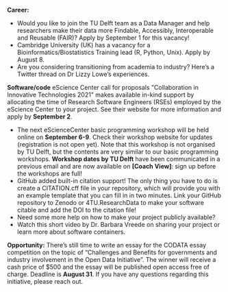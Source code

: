 **Career:** 
* Would you like to join the TU Delft team as a Data Manager and help researchers make their data more Findable, Accessibly, Interoperable and Reusable (FAIR)? 
Apply by September 1 for this vacancy! 
* Cambridge University (UK) has a vacancy for a Bioinformatics/Biostatistics Training lead (R, Python, Unix). 
Apply by August 8.
* Are you considering transitioning from academia to industry? 
Here’s a Twitter thread on Dr Lizzy Lowe’s experiences. 


**Software/code**
eScience Center call for proposals "Collaboration in Innovative Technologies 2021" makes available in-kind support by allocating the time of Research Software Engineers (RSEs) employed by the eScience Center to your project. 
See their website for more information and apply by **September 2**. 
* The next eScienceCenter basic programming workshop will be held online on **September 6-9**. 
Check their workshop website for updates (registration is not open yet). 
Note that this workshop is not organised by TU Delft, but the contents are very similar to our basic programming workshops. 
**Workshop dates by TU Delft** have been communicated in a previous email and are now available on **[Coach View]**: sign up before the workshops are full!
* GitHub added built-in citation support! 
The only thing you have to do is create a CITATION.cff file in your repository, which will provide you with an example template that you can fill in in two minutes. 
Link your GitHub repository to Zenodo or 4TU.ResearchData to make your software citable and add the DOI to the citation file! 
* Need some more help on how to make your project publicly available? 
* Watch this short video by Dr. Barbara Vreede on sharing your project or learn more about software containers. 


**Opportunity:**
There’s still time to write an essay for the CODATA essay competition on the topic of “Challenges and Benefits for governments and industry involvement in the Open Data Initiative”. 
The winner will receive a cash price of $500 and the essay will be published open access free of charge. 
Deadline is **August 31**. 
If you have any questions regarding this initiative, please reach out. 
